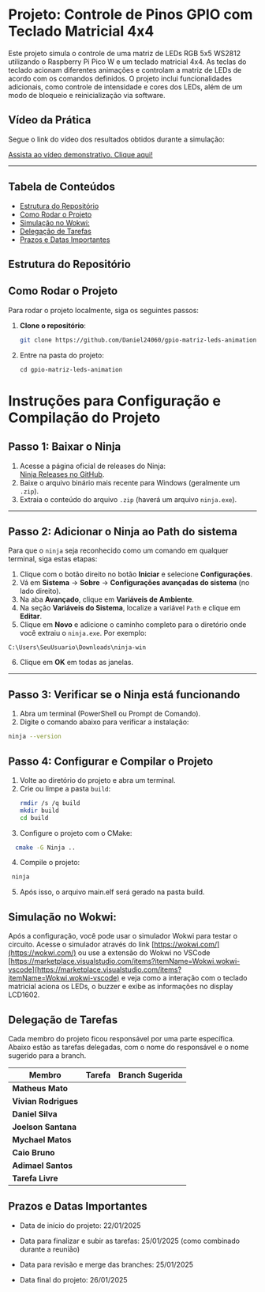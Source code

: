# Projeto: Controle de Pinos GPIO com Teclado Matricial 4x4

Este projeto simula o controle de uma matriz de LEDs RGB 5x5 WS2812 utilizando o Raspberry Pi Pico W e um teclado matricial 4x4. As teclas do teclado acionam diferentes animações e controlam a matriz de LEDs de acordo com os comandos definidos. O projeto inclui funcionalidades adicionais, como controle de intensidade e cores dos LEDs, além de um modo de bloqueio e reinicialização via software.

## Vídeo da Prática

Segue o link do vídeo dos resultados obtidos durante a simulação:

[Assista ao vídeo demonstrativo. Clique aqui!]()



---

## Tabela de Conteúdos
  - [Estrutura do Repositório](#estrutura-do-repositório)
  - [Como Rodar o Projeto](#como-rodar-o-projeto)
  - [Simulação no Wokwi:](#simulação-no-wokwi)
  - [Delegação de Tarefas](#delegação-de-tarefas)
  - [Prazos e Datas Importantes](#prazos-e-datas-importantes)

## Estrutura do Repositório



## Como Rodar o Projeto

Para rodar o projeto localmente, siga os seguintes passos:

1. **Clone o repositório**:
   ```bash
   git clone https://github.com/Daniel24060/gpio-matriz-leds-animation.git
   ````
2. Entre na pasta do projeto:
    ````
    cd gpio-matriz-leds-animation
    ````

# Instruções para Configuração e Compilação do Projeto

## Passo 1: Baixar o Ninja
1. Acesse a página oficial de releases do Ninja:  
   [Ninja Releases no GitHub](https://github.com/ninja-build/ninja/releases).
2. Baixe o arquivo binário mais recente para Windows (geralmente um `.zip`).
3. Extraia o conteúdo do arquivo `.zip` (haverá um arquivo `ninja.exe`).

---

## Passo 2: Adicionar o Ninja ao Path do sistema
Para que o `ninja` seja reconhecido como um comando em qualquer terminal, siga estas etapas:

1. Clique com o botão direito no botão **Iniciar** e selecione **Configurações**.
2. Vá em **Sistema** → **Sobre** → **Configurações avançadas do sistema** (no lado direito).
3. Na aba **Avançado**, clique em **Variáveis de Ambiente**.
4. Na seção **Variáveis do Sistema**, localize a variável `Path` e clique em **Editar**.
5. Clique em **Novo** e adicione o caminho completo para o diretório onde você extraiu o `ninja.exe`. Por exemplo:
````
C:\Users\SeuUsuario\Downloads\ninja-win
````
6. Clique em **OK** em todas as janelas.

---

## Passo 3: Verificar se o Ninja está funcionando
1. Abra um terminal (PowerShell ou Prompt de Comando).
2. Digite o comando abaixo para verificar a instalação:
```bash
ninja --version
````

## Passo 4: Configurar e Compilar o Projeto

1. Volte ao diretório do projeto e abra um terminal.
2. Crie ou limpe a pasta `build`:
   ```bash
   rmdir /s /q build
   mkdir build
   cd build

3. Configure o projeto com o CMake:
 ```bash
   cmake -G Ninja ..
  ````
4. Compile o projeto:

  ```bash
   ninja
  ````

5. Após isso, o arquivo main.elf será gerado na pasta build.

## Simulação no Wokwi:

Após a configuração, você pode usar o simulador Wokwi para testar o circuito. Acesse o simulador através do link [https://wokwi.com/](https://wokwi.com/) ou use a extensão do Wokwi no VSCode [https://marketplace.visualstudio.com/items?itemName=Wokwi.wokwi-vscode](https://marketplace.visualstudio.com/items?itemName=Wokwi.wokwi-vscode) e veja como a interação com o teclado matricial aciona os LEDs, o buzzer e exibe as informações no display LCD1602.


## Delegação de Tarefas

Cada membro do projeto ficou responsável por uma parte específica. Abaixo estão as tarefas delegadas, com o nome do responsável e o nome sugerido para a branch.

| **Membro**           | **Tarefa**                                  | **Branch Sugerida**            |
|----------------------|---------------------------------------------|--------------------------------|
| **Matheus Mato**      |               | ` ` |
| **Vivian Rodrigues**  |                     | ` `      |
| **Daniel Silva**      |                     | ` `     |
| **Joelson Santana**    |              | ` `|
| **Mychael Matos**     |                | ` ` |conversor-potencia`   |
| **Caio Bruno**        |                      | ` `       |conversor-tempo`      | `      |
| **Adimael Santos**      |             | ` `   |
| **Tarefa Livre**      |               | ` `          |  |

## Prazos e Datas Importantes

- Data de início do projeto: 22/01/2025

- Data para finalizar e subir as tarefas: 25/01/2025 (como combinado durante a reunião)

- Data para revisão e merge das branches: 25/01/2025

- Data final do projeto: 26/01/2025




